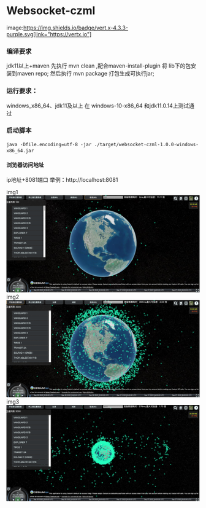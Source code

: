 # Websocket-czml

image:https://img.shields.io/badge/vert.x-4.3.3-purple.svg[link="https://vertx.io"]

### 编译要求
jdk11以上+maven
先执行 mvn clean ,配合maven-install-plugin 将 lib下的包安装到maven repo;
然后执行 mvn package 打包生成可执行jar;

### 运行要求：
windows_x86_64、jdk11及以上
在 windows-10-x86_64 和jdk11.0.14上测试通过

### 启动脚本
```shell
java -Dfile.encoding=utf-8 -jar ./target/websocket-czml-1.0.0-windows-x86_64.jar
```
#### 浏览器访问地址
ip地址+8081端口
举例：http://localhost:8081

img1
![img.png](./img/img.png)
img2
![img.png](./img/img_1.png)
img3
![img.png](./img/img_2.png)
